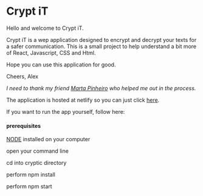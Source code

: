 # Crypt iT

Hello and welcome to Crypt iT.

Crypt iT is a wep application designed to encrypt and decrypt your texts for a safer communication. 
This is a small project to help understand a bit more of React, Javascript, CSS and Html.

Hope you can use this application for good.

Cheers, Alex

*I need to thank my friend [Marta Pinheiro](https://github.com/smartiepinheiro) who helped me out in the process.*


The application is hosted at netlify so you can just click [here](https://cryptit.netlify.app).

If you want to run the app yourself, follow here:
#### prerequisites
 [NODE](https://nodejs.org/en/download/) installed on your computer
 
 open your command line
 
 cd into cryptic directory
 
 perform npm install
 
 perform npm start
